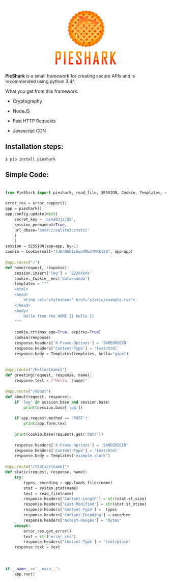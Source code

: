 <p align="center">
	<img src="https://github.com/LcfherShell/PieShark/raw/main/pieshark.png" width=200px height=200px>
</p>
<b>PieShark</b>  is a small framework for creating secure APIs and is recommended using python 3.4^.

What you get from this framework:

- Cryptography

- NodeJS

- Fast HTTP Requests

- Javascript CDN

## Installation steps:
```console
$ pip install pieshark
```
## Simple Code:
```Python hl_lines="4  9-12  25-27"

from PieShark import pieshark, read_file, SESSION, Cookie, Templates, system, parser_url, nodejs, error_repport, cdn

error_res = error_repport()
app = pieshark()
app.config.update(dict(
	secret_key = 'qxn203jsj02',
	session_permanent=True,
	url_dbase='base://sqlite3:static'
	)
	)
session = SESSION(app=app, by=1)
cookie = Cookie(salt="tJHnN5b1i6wvXMwzYMRk128", app=app)

@app.route("/")
def home(request, response):
	session.insert['log'] = '222kkknk'
	cookie._Cookie__enc('data=nanda')
	templates = """
	<html>
	<head>
	    <link rel="stylesheet" href="static/example.css">
	</head>
	<body>
		Hello from the HOME {{ hello }}
	"""

	cookie.crt(max_age=True, expires=True)
	cookie(response)
	response.headers['X-Frame-Options'] = 'SAMEORIGIN'
	response.headers['Content-Type'] = 'text/html'
	response.body = Templates(templates, hello="papa")


@app.route("/hello/{name}")
def greeting(request, response, name):
    response.text = f"Hello, {name}"
    
@app.route("/about")
def about(request, response):
	if 'log' in session.base and session.base:
		print(session.base['log'])

	if app.request.method == 'POST':
		print(app.form.tex)
		
	print(cookie.base(request).get('data'))
	
	response.headers['X-Frame-Options'] = 'SAMEORIGIN'
	response.headers['Content-Type'] = 'text/html'
	response.body = Templates('example.shark')

@app.route("/static/{name}")
def static(request, response, name):
	try:
		types, encoding = app.loads_files(name)
		stat = system.stat(name)
		text = read_file(name)
		response.headers['Content-Length'] = str(stat.st_size) 
		response.headers['Last-Modified'] = str(stat.st_mtime)
		response.headers['Content-Type'] =  types
		response.headers['Content-Encoding'] = encoding
		response.headers['Accept-Ranges'] = 'bytes'
	except:
		error_res.get_error()
		text = str('error_res')
		response.headers['Content-Type'] = 'text/plain'
	response.text = text



if __name__=='__main__':
	app.run()
```
